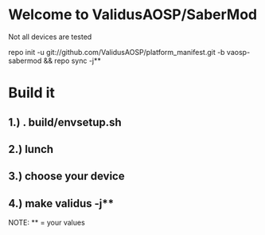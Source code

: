 Welcome to ValidusAOSP/SaberMod
===============================
Not all devices are tested 

repo init -u git://github.com/ValidusAOSP/platform_manifest.git -b vaosp-sabermod && repo sync -j**

Build it
========

1.) . build/envsetup.sh
-----------------------
2.) lunch
-----------------------
3.) choose your device
-----------------------
4.) make validus -j**
-----------------------

NOTE: ** = your values 





